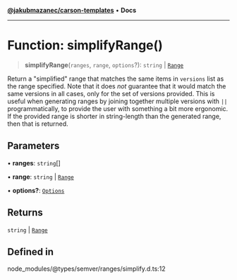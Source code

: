 [**@jakubmazanec/carson-templates**](../../../README.md) • **Docs**

---

# Function: simplifyRange()

> **simplifyRange**(`ranges`, `range`, `options`?): `string` \| [`Range`](../classes/Range.md)

Return a "simplified" range that matches the same items in `versions` list as the range specified.
Note that it does _not_ guarantee that it would match the same versions in all cases, only for the
set of versions provided. This is useful when generating ranges by joining together multiple
versions with `||` programmatically, to provide the user with something a bit more ergonomic. If the
provided range is shorter in string-length than the generated range, then that is returned.

## Parameters

• **ranges**: `string`[]

• **range**: `string` \| [`Range`](../classes/Range.md)

• **options?**: [`Options`](../interfaces/Options.md)

## Returns

`string` \| [`Range`](../classes/Range.md)

## Defined in

node_modules/@types/semver/ranges/simplify.d.ts:12
